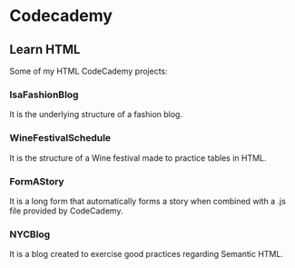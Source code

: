 # Codecademy

## Learn HTML

Some of my HTML CodeCademy projects:

### IsaFashionBlog

It is the underlying structure of a fashion blog.

### WineFestivalSchedule

It is the structure of a Wine festival made to practice tables in HTML.

### FormAStory

It is a long form that automatically forms a story when combined with a .js file provided by CodeCademy.

### NYCBlog

It is a blog created to exercise good practices regarding Semantic HTML.

